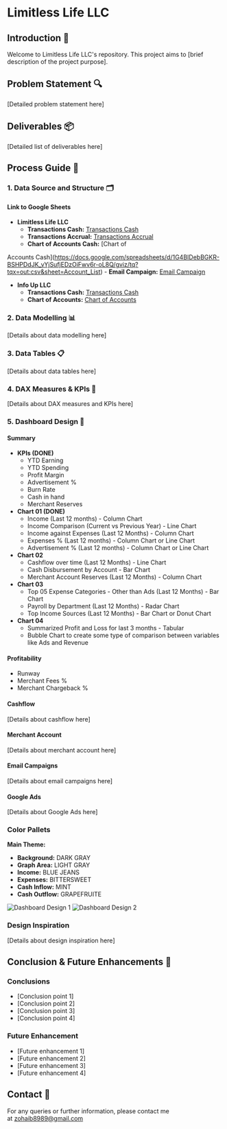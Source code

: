 # Limitless Life LLC

## Introduction 👋

Welcome to Limitless Life LLC's repository. This project aims to [brief description of the project purpose].

## Problem Statement 🔍

[Detailed problem statement here]

## Deliverables 📦

[Detailed list of deliverables here]

## Process Guide 📝

### 1. Data Source and Structure 🗂️

#### Link to Google Sheets

- **Limitless Life LLC**
    - **Transactions Cash:** [Transactions Cash](https://docs.google.com/spreadsheets/d/1IRU0PIgANIirj3QKQkicjjvpONRlIeivVDaY7FxQePE/gviz/tq?tqx=out:csv&sheet=Journal)
    - **Transactions Accrual:** [Transactions Accrual](https://docs.google.com/spreadsheets/d/1VRE84IzJiiOgLinL44K4VqsoEydz24twaueZgPQ40V8/gviz/tq?tqx=out:csv&sheet=Journal)
    - **Chart of Accounts Cash:** [Chart of

Accounts Cash](https://docs.google.com/spreadsheets/d/1G4BIDebBGKR-BSHPDdJK_vYjSufjEDzOiFwv6r-oL8Q/gviz/tq?tqx=out:csv&sheet=Account_List)
    - **Email Campaign:** [Email Campaign](https://docs.google.com/spreadsheets/d/1UsnkZxjgJJp7piBU8qpMdsd4graXxX41WIIXIcfsmCk/gviz/tq?tqx=out:csv&sheet=Campaigns)
- **Info Up LLC**
    - **Transactions Cash:** [Transactions Cash](https://docs.google.com/spreadsheets/d/{SpreadsheetID}/gviz/tq?tqx=out:csv&sheet={SheetName})
    - **Chart of Accounts:** [Chart of Accounts](https://docs.google.com/spreadsheets/d/{SpreadsheetID}/gviz/tq?tqx=out:csv&sheet={SheetName})

### 2. Data Modelling 📊

[Details about data modelling here]

### 3. Data Tables 📋

[Details about data tables here]

### 4. DAX Measures & KPIs 🧮

[Details about DAX measures and KPIs here]

### 5. Dashboard Design **🎨**

#### Summary

- **KPIs (DONE)**
    - YTD Earning
    - YTD Spending
    - Profit Margin
    - Advertisement %
    - Burn Rate
    - Cash in hand
    - Merchant Reserves
- **Chart 01 (DONE)**
    - Income (Last 12 months) - Column Chart
    - Income Comparison (Current vs Previous Year) - Line Chart
    - Income against Expenses (Last 12 Months) - Column Chart
    - Expenses % (Last 12 months) - Column Chart or Line Chart
    - Advertisement % (Last 12 months) - Column Chart or Line Chart
- **Chart 02**
    - Cashflow over time (Last 12 Months) - Line Chart
    - Cash Disbursement by Account - Bar Chart
    - Merchant Account Reserves (Last 12 Months) - Column Chart
- **Chart 03**
    - Top 05 Expense Categories - Other than Ads (Last 12 Months) - Bar Chart
    - Payroll by Department (Last 12 Months) - Radar Chart
    - Top Income Sources (Last 12 Months) - Bar Chart or Donut Chart
- **Chart 04**
    - Summarized Profit and Loss for last 3 months - Tabular
    - Bubble Chart to create some type of comparison between variables like Ads and Revenue

#### Profitability

- Runway
- Merchant Fees %
- Merchant Chargeback %

#### Cashflow

[Details about cashflow here]

#### Merchant Account

[Details about merchant account here]

#### Email Campaigns

[Details about email campaigns here]

#### Google Ads

[Details about Google Ads here]

### Color Pallets

**Main Theme:**

- **Background:** DARK GRAY
- **Graph Area:** LIGHT GRAY
- **Income:** BLUE JEANS
- **Expenses:** BITTERSWEET
- **Cash Inflow:** MINT
- **Cash Outflow:** GRAPEFRUITE

![Dashboard Design 1](https://prod-files-secure.s3.us-west-2.amazonaws.com/0b8dae26-2565-4356-bdc1-23d48ca44237/cf0a9005-f62c-4ae1-ad0e-f8c539f30b7d/d6ec7d91-9266-4c5b-ada4-6c05d4e7a34c.png)
![Dashboard Design 2](https://prod-files-secure.s3.us-west-2.amazonaws.com/0b8dae26-2565-4356-bdc1-23d48ca44237/96f81532-cec1-4d92-bae3-a9d9d81fadf0/IMG_0705.png)

### Design Inspiration

[Details about design inspiration here]

## Conclusion & Future Enhancements 🏁

### Conclusions

- [Conclusion point 1]
- [Conclusion point 2]
- [Conclusion point 3]
- [Conclusion point 4]

### Future Enhancement

- [Future enhancement 1]
- [Future enhancement 2]
- [Future enhancement 3]
- [Future enhancement 4]

## Contact 📧

For any queries or further information, please contact me at [zohaib8989@gmail.com](mailto:zohaib8989@gmail.com)
